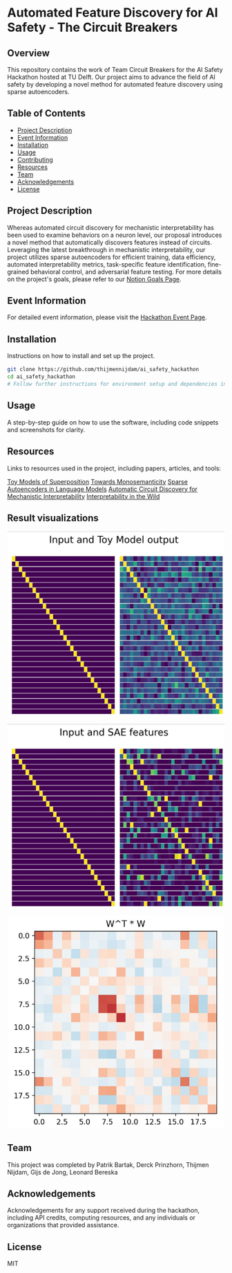 # Automated Feature Discovery for AI Safety - The Circuit Breakers

## Overview
This repository contains the work of Team Circuit Breakers for the AI Safety Hackathon hosted at TU Delft. Our project aims to advance the field of AI safety by developing a novel method for automated feature discovery using sparse autoencoders.

## Table of Contents
- [Project Description](#project-description)
- [Event Information](#event-information)
- [Installation](#installation)
- [Usage](#usage)
- [Contributing](#contributing)
- [Resources](#resources)
- [Team](#team)
- [Acknowledgements](#acknowledgements)
- [License](#license)

## Project Description
Whereas automated circuit discovery for mechanistic interpretability has been used to examine behaviors on a neuron level, our proposal introduces a novel method that automatically discovers features instead of circuits. Leveraging the latest breakthrough in mechanistic interpretability, our project utilizes sparse autoencoders for efficient training, data efficiency, automated interpretability metrics, task-specific feature identification, fine-grained behavioral control, and adversarial feature testing. For more details on the project's goals, please refer to our [Notion Goals Page](INSERT_LINK_HERE).

## Event Information
For detailed event information, please visit the [Hackathon Event Page](https://lu.ma/ua7pzcop).

## Installation
Instructions on how to install and set up the project.

```bash
git clone https://github.com/thijmennijdam/ai_safety_hackathon
cd ai_safety_hackathon
# Follow further instructions for environment setup and dependencies installation
```

## Usage
A step-by-step guide on how to use the software, including code snippets and screenshots for clarity.

## Resources
Links to resources used in the project, including papers, articles, and tools:

[Toy Models of Superposition](https://transformer-circuits.pub/2022/toy_model/index.html#motivation)
[Towards Monosemanticity](https://transformer-circuits.pub/2023/monosemantic-features)
[Sparse Autoencoders in Language Models](https://arxiv.org/abs/2309.08600)
[Automatic Circuit Discovery for Mechanistic Interpretability](https://arxiv.org/abs/2304.14997)
[Interpretability in the Wild](https://www.neelnanda.io/mechanistic-interpretability/walkthrough-ioi)

## Result visualizations

![inp-toy](imgs/inp-toy.jpg)

![inp-sae](imgs/inp-sae.jpg)

![showing superposition](imgs/showing-superpos.jpg)


## Team
This project was completed by Patrik Bartak, Derck Prinzhorn, Thijmen Nijdam, Gijs de Jong, Leonard Bereska

## Acknowledgements
Acknowledgements for any support received during the hackathon, including API credits, computing resources, and any individuals or organizations that provided assistance.

## License
MIT
